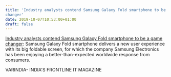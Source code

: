 ```yaml
---
title: 'Industry analysts contend Samsung Galaxy Fold smartphone to be a game
changer'
date: 2019-10-07T10:53:00+01:00
draft: false
---
```


[Industry analysts contend Samsung Galaxy Fold smartphone to be a game changer](https://varindia.com/news/industry-analysts-contend-samsung-galaxy-fold-smartphone-to-be-a-game-changer#.XZsLLOa8k1A.blogger): Samsung Galaxy Fold smartphone delivers a new user experience with its big foldable screen, for which the company Samsung Electronics has been enjoying a better-than-expected worldwide response from consumers.  
  
VARINDIA- INDIA'S FRONTLINE IT MAGAZINE